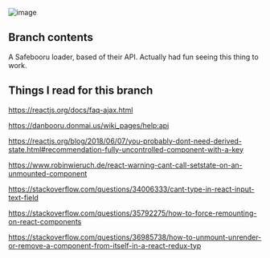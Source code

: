 ![image](https://i.imgur.com/CjKrwj3.png "Screenshot of this app :)")

## Branch contents
A Safebooru loader, based of their API. Actually had fun seeing this thing to work.


## Things I read for this branch
https://reactjs.org/docs/faq-ajax.html

https://danbooru.donmai.us/wiki_pages/help:api

https://reactjs.org/blog/2018/06/07/you-probably-dont-need-derived-state.html#recommendation-fully-uncontrolled-component-with-a-key

https://www.robinwieruch.de/react-warning-cant-call-setstate-on-an-unmounted-component

https://stackoverflow.com/questions/34006333/cant-type-in-react-input-text-field

https://stackoverflow.com/questions/35792275/how-to-force-remounting-on-react-components

https://stackoverflow.com/questions/36985738/how-to-unmount-unrender-or-remove-a-component-from-itself-in-a-react-redux-typ
